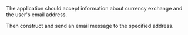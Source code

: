 The application should accept information about currency exchange and the user's email address.

Then construct and send an email message to the specified address. 

